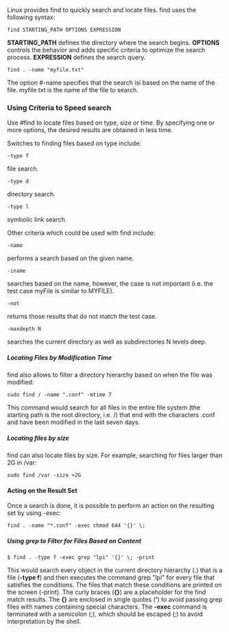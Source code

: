 Linux provides find to quickly search and locate files. find uses the following syntax:
```
find STARTING_PATH OPTIONS EXPRESSION
```

**STARTING_PATH**
defines the directory where the search begins.
**OPTIONS**
controls the behavior and adds specific criteria to optimize the search process.
**EXPRESSION**
defines the search query.
```
find . -name "myfile.txt"
```
The option #-name specifies that the search isì based on the name of the file. myfile.txt is the name of the file to search.

### Using Criteria to Speed search

Use #find to locate files based on type, size or time. By specifying one or more options, the desired results are obtained in less time.

Switches to finding files based on type include:
```
-type f
```
file search.
```
-type d
```
directory search.
```
-type l
```
symbolic link search.

Other criteria which could be used with find include:

```
-name
```
performs a search based on the given name.
```
-iname
```
searches based on the name, however, the case is not important (i.e. the test case myFile is
similar to MYFILE).
```
-not
```
returns those results that do not match the test case.
```
-maxdepth N
```
searches the current directory as well as subdirectories N levels deep.

##### Locating Files by Modification Time

find also allows to filter a directory hierarchy based on when the file was modified:

```
sudo find / -name ".conf" -mtime 7
```
This command would search for all files in the entire file system (the starting path is the root
directory, i.e. /) that end with the characters .conf and have been modified in the last seven days.

##### Locating files by size

find can also locate files by size. For example, searching for files larger than 2G in /var: 
```
sudo find /var -size +2G
```

#### Acting on the Result Set

Once a search is done, it is possible to perform an action on the resulting set by using -exec:
```
find . -name "*.conf" -exec chmod 644 '{}' \;
```
 

##### Using grep to Filter for Files Based on Content

```
$ find . -type f -exec grep "lpi" '{}' \; -print
```

This would search every object in the current directory hierarchy (.) that is a file (**-type f**) and
then executes the command grep "lpi" for every file that satisfies the conditions. The files that
match these conditions are printed on the screen (-print). The curly braces (**{}**) are a
placeholder for the find match results. The **{}** are enclosed in single quotes (**'**) to avoid passing
grep files with names containing special characters. The **-exec** command is terminated with a
semicolon (;), which should be escaped (\;) to avoid interpretation by the shell.
